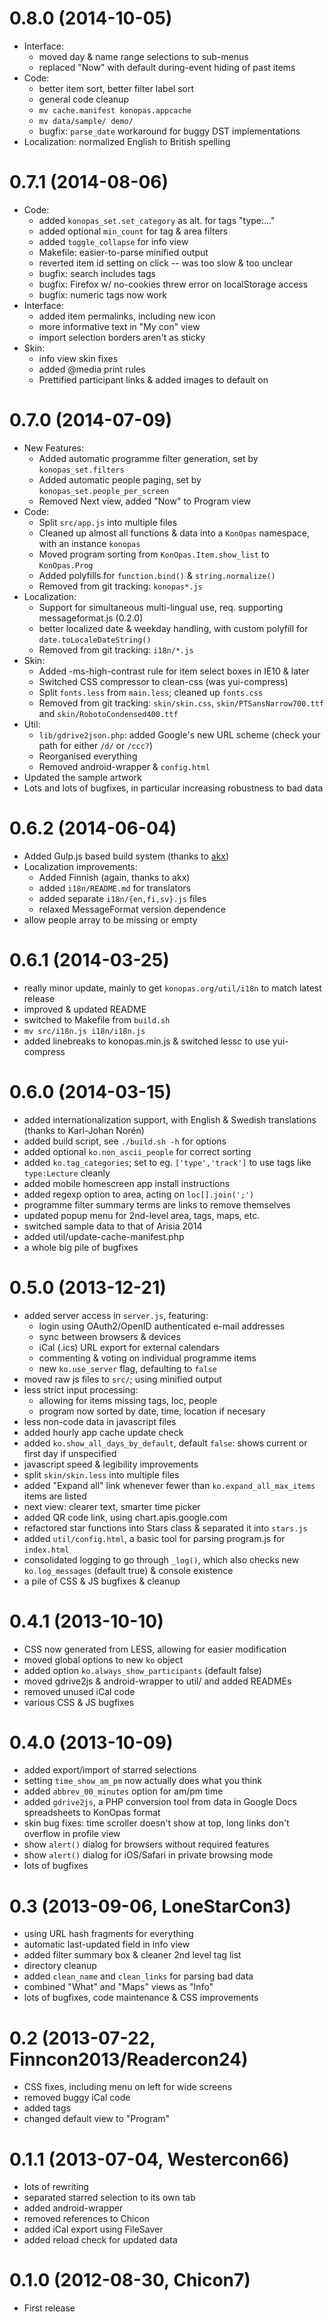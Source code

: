 # 0.8.0 (2014-10-05)

  * Interface:
    - moved day & name range selections to sub-menus
    - replaced "Now" with default during-event hiding of past items
  * Code:
    - better item sort, better filter label sort
    - general code cleanup
    - `mv cache.manifest konopas.appcache`
    - `mv data/sample/ demo/`
    - bugfix: `parse_date` workaround for buggy DST implementations
  * Localization: normalized English to British spelling


# 0.7.1 (2014-08-06)

  * Code:
    - added `konopas_set.set_category` as alt. for tags "type:..."
    - added optional `min_count` for tag & area filters
    - added `toggle_collapse` for info view
    - Makefile: easier-to-parse minified output
    - reverted item id setting on click -- was too slow & too unclear
    - bugfix: search includes tags
    - bugfix: Firefox w/ no-cookies threw error on localStorage access
    - bugfix: numeric tags now work
  * Interface:
    - added item permalinks, including new icon
    - more informative text in "My con" view
    - import selection borders aren't as sticky
  * Skin:
    - info view skin fixes
    - added @media print rules
    - Prettified participant links & added images to default on


# 0.7.0 (2014-07-09)

  * New Features:
    - Added automatic programme filter generation, set by `konopas_set.filters`
    - Added automatic people paging, set by `konopas_set.people_per_screen`
    - Removed Next view, added "Now" to Program view
  * Code:
    - Split `src/app.js` into multiple files
    - Cleaned up almost all functions & data into a `KonOpas` namespace, with an
      instance `konopas`
    - Moved program sorting from `KonOpas.Item.show_list` to `KonOpas.Prog`
    - Added polyfills for `function.bind()` & `string.normalize()`
    - Removed from git tracking: `konopas*.js`
  * Localization:
    - Support for simultaneous multi-lingual use, req. supporting
      messageformat.js (0.2.0)
    - better localized date & weekday handling, with custom polyfill for
      `date.toLocaleDateString()`
    - Removed from git tracking: `i18n/*.js`
  * Skin:
    - Added -ms-high-contrast rule for item select boxes in IE10 & later
    - Switched CSS compressor to clean-css (was yui-compress)
    - Split `fonts.less` from `main.less`; cleaned up `fonts.css`
    - Removed from git tracking: `skin/skin.css`, `skin/PTSansNarrow700.ttf` and
      `skin/RobotoCondensed400.ttf`
  * Util:
    - `lib/gdrive2json.php`: added Google's new URL scheme (check your path for
      either `/d/` or `/ccc?`)
    - Reorganised everything
    - Removed android-wrapper & `config.html`
  * Updated the sample artwork
  * Lots and lots of bugfixes, in particular increasing robustness to bad data


# 0.6.2 (2014-06-04)

  * Added Gulp.js based build system (thanks to [akx](https://github.com/akx/))
  * Localization improvements:
    - Added Finnish (again, thanks to akx)
    - added `i18n/README.md` for translators
    - added separate `i18n/{en,fi,sv}.js` files
    - relaxed MessageFormat version dependence
  * allow people array to be missing or empty


# 0.6.1 (2014-03-25)

  * really minor update, mainly to get `konopas.org/util/i18n` to match latest
    release
  * improved & updated README
  * switched to Makefile from `build.sh`
  * `mv src/i18n.js i18n/i18n.js`
  * added linebreaks to konopas.min.js & switched lessc to use yui-compress


# 0.6.0 (2014-03-15)

  * added internationalization support, with English & Swedish translations
    (thanks to Karl-Johan Norén)
  * added build script, see `./build.sh -h` for options
  * added optional `ko.non_ascii_people` for correct sorting
  * added `ko.tag_categories`; set to eg. `['type','track']` to use tags like
    `type:Lecture` cleanly
  * added mobile homescreen app install instructions
  * added regexp option to area, acting on `loc[].join(';')`
  * programme filter summary terms are links to remove themselves
  * updated popup menu for 2nd-level area, tags, maps, etc.
  * switched sample data to that of Arisia 2014
  * added util/update-cache-manifest.php
  * a whole big pile of bugfixes


# 0.5.0 (2013-12-21)

  * added server access in `server.js`, featuring:
    - login using OAuth2/OpenID authenticated e-mail addresses
    - sync between browsers & devices
    - iCal (.ics) URL export for external calendars
    - commenting & voting on individual programme items
    - new `ko.use_server` flag, defaulting to `false`
  * moved raw js files to `src/`; using minified output
  * less strict input processing:
    - allowing for items missing tags, loc, people
    - program now sorted by date, time, location if necesary
  * less non-code data in javascript files
  * added hourly app cache update check
  * added `ko.show_all_days_by_default`, default `false`: shows current or
    first day if unspecified
  * javascript speed & legibility improvements
  * split `skin/skin.less` into multiple files
  * added "Expand all" link whenever fewer than `ko.expand_all_max_items` items
    are listed
  * next view: clearer text, smarter time picker
  * added QR code link, using chart.apis.google.com
  * refactored star functions into Stars class & separated it into `stars.js`
  * added `util/config.html`, a basic tool for parsing program.js for
    `index.html`
  * consolidated logging to go through `_log()`, which also checks new
    `ko.log_messages` (default true) & console existence
  * a pile of CSS & JS bugfixes & cleanup


# 0.4.1 (2013-10-10)

  * CSS now generated from LESS, allowing for easier modification
  * moved global options to new `ko` object
  * added option `ko.always_show_participants` (default false)
  * moved gdrive2js & android-wrapper to util/ and added READMEs
  * removed unused iCal code
  * various CSS & JS bugfixes


# 0.4.0 (2013-10-09)

  * added export/import of starred selections
  * setting `time_show_am_pm` now actually does what you think
  * added `abbrev_00_minutes` option for am/pm time
  * added `gdrive2js`, a PHP conversion tool from data in Google Docs
    spreadsheets to KonOpas format
  * skin bug fixes: time scroller doesn't show at top, long links don't
    overflow in profile view
  * show `alert()` dialog for browsers without required features
  * show `alert()` dialog for iOS/Safari in private browsing mode
  * lots of bugfixes


# 0.3 (2013-09-06, LoneStarCon3)

  * using URL hash fragments for everything
  * automatic last-updated field in info view
  * added filter summary box & cleaner 2nd level tag list
  * directory cleanup
  * added `clean_name` and `clean_links` for parsing bad data
  * combined "What" and "Maps" views as "Info"
  * lots of bugfixes, code maintenance & CSS improvements


# 0.2 (2013-07-22, Finncon2013/Readercon24)

  * CSS fixes, including menu on left for wide screens
  * removed buggy iCal code
  * added tags
  * changed default view to "Program"


# 0.1.1 (2013-07-04, Westercon66)

  * lots of rewriting
  * separated starred selection to its own tab
  * added android-wrapper
  * removed references to Chicon
  * added iCal export using FileSaver
  * added reload check for updated data


# 0.1.0 (2012-08-30, Chicon7)

  * First release
